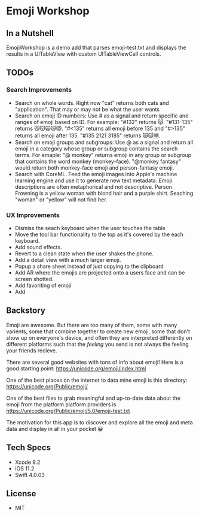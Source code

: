 # Emoji Workshop

## In a Nutshell

EmojiWorkshop is a demo add that parses emoji-test.txt and displays the results in a UITableView with custom UITableViewCell controls.

## TODOs

### Search Improvements

- Search on whole words. Right now "cat" returns both cats and "application". That may or may not be what the user wants
- Search on emoji ID numbers: Use # as a signal and return specific and ranges of emoji based on ID. For example: "#132" returns 😽. "#131-135" returns 😼😽🙀😿😾. "#<135" returns all emoji before 135 and "#>135" returns all emoji after 135. "#135 2121 3185" returns 😿🐱🈸.
- Search on emoji groups and subgroups: Use @ as a signal and return all emoji in a category whose group or subgroup contains the search terms. For emaple: "@ monkey" returns emoji in any group or subgroup that contains the word monkey (monkey-face). "@monkey fantasy" would return both monkey-face emoji and person-fantasy emoji.
- Search with CoreML. Feed the emoji images into Apple's machine learning engine and use it to generate new text metadata. Emoji descriptions are often metaphorical and not descriptive. Person Frowning is a yellow woman with blond hair and a purple shirt. Seaching "woman" or "yellow" will not find her.

### UX Improvements
- Dismiss the seach keyboard when the user touches the table
- Move the tool bar functionality to the top as it's covered by the each keyboard.
- Add sound effects.
- Revert to a clean state when the user shakes the phone.
- Add a detail view with a much larger emoji.
- Popup a share sheet instead of just copying to the clipboard
- Add AR where the emojis are projected onto a users face and can be screen shotted.
- Add favoriting of emoji
- Add



## Backstory

Emoji are awesome. But there are too many of them, some with many varients, some that combine together to create new emoji, some that
don't show up on everyone's device, and often they are interpreted differently on different platforms such that the *feeling* you send is
not always the feeling your friends recieve.

There are several good websites with tons of info about emoji! Here is a good starting point: https://unicode.org/emoji/index.html

One of the best places on the internet to data mine emoji is this directory: https://unicode.org/Public/emoji/

One of the best files to grab meaningful and up-to-date data about the emoji from the platform platform providers is https://unicode.org/Public/emoji/5.0/emoji-test.txt

The motivation for this app is to discover and explore all the emoji and meta data and display in all in your pocket 😀

## Tech Specs

- Xcode 9.2
- iOS 11.2
- Swift 4.0.03

## License

- MIT


